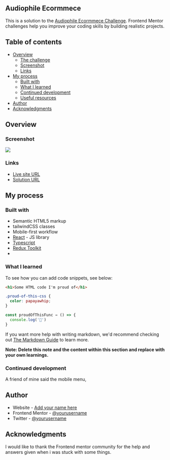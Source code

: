## Audiophile Ecormmece

This is a solution to the [Audiophile Ecormmece Challenge]([https://www.frontendmentor.io/challenges/](https://www.frontendmentor.io/challenges/audiophile-ecommerce-website-C8cuSd_wx)). Frontend Mentor challenges help you improve your coding skills by building realistic projects. 

## Table of contents

- [Overview](#overview)
  - [The challenge](#the-challenge)
  - [Screenshot](#screenshot)
  - [Links](#links)
- [My process](#my-process)
  - [Built with](#built-with)
  - [What I learned](#what-i-learned)
  - [Continued development](#continued-development)
  - [Useful resources](#useful-resources)
- [Author](#author)
- [Acknowledgments](#acknowledgments)

## Overview

### Screenshot

![](./audiophile.png)

### Links

- [Live site URL](https://audphil.vercel.app)
- [Solution URL](https://github.com/mukwende2000/audiophile)

## My process

### Built with

- Semantic HTML5 markup
- tailwindCSS classes
- Mobile-first workflow
- [React](https://reactjs.org/) - JS library
- [Typescript](https://www.typescriptlang.org/)
- [Redux Toolkit](https://redux-toolkit.js.org/)
- 
### What I learned


To see how you can add code snippets, see below:

```html
<h1>Some HTML code I'm proud of</h1>
```
```css
.proud-of-this-css {
  color: papayawhip;
}
```
```js
const proudOfThisFunc = () => {
  console.log('🎉')
}
```

If you want more help with writing markdown, we'd recommend checking out [The Markdown Guide](https://www.markdownguide.org/) to learn more.

**Note: Delete this note and the content within this section and replace with your own learnings.**

### Continued development

A friend of mine said the mobile menu, 

## Author

- Website - [Add your name here](https://mukwende.vercel.app)
- Frontend Mentor - [@yourusername](https://www.frontendmentor.io/profile/mukwende2000)
- Twitter - [@yourusername](https://www.twitter.com/mukwende16)

## Acknowledgments

I would like to thank the Frontend mentor community for the help and answers given when i was stuck with some things.

